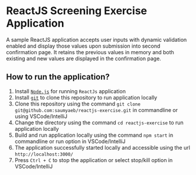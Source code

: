 # ReactJS Screening Exercise Application

A sample ReactJS application accepts user inputs with dynamic validation enabled and display those values upon submission into second confirmation page. It retains the previous values in memory and both existing and new values are displayed in the confirmation page.

## How to run the application?
1) Install [`Node.js`](https://nodejs.org/en/download) for running `ReactJs` application
2) Install [`git`](https://git-scm.com/download/win) to clone this repository to run application locally
3) Clone this repository using the command `git clone git@github.com:saumyaeb/reactjs-exercise.git` in commandline or using VSCode/IntelliJ
4) Change the directory using the command `cd reactjs-exercise` to run application locally
5) Build and run application locally using the command `npm start` in commandline or run option in VSCode/IntelliJ
6) The application successfully started locally and accessible using the url `http://localhost:3000/`
7) Press `Ctrl + C` to stop the application or select stop/kill option in VSCode/IntelliJ
